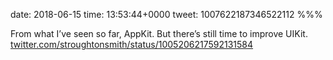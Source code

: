 date: 2018-06-15
time: 13:53:44+0000
tweet: 1007622187346522112
%%%

From what I’ve seen so far, AppKit. But there’s still time to improve UIKit. [twitter.com/stroughtonsmith/status/1005206217592131584](https://twitter.com/stroughtonsmith/status/1005206217592131584)
